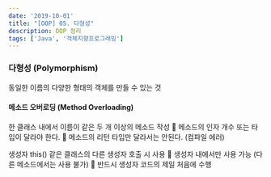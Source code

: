 ```yaml
---
date: '2019-10-01'
title: "[OOP] 05. 다형성"
description: OOP 정리
tags: ['Java', '객체지향프로그래밍']
---
```


### 다형성 (Polymorphism)

동일한 이름의 다양한 형태의 객체를 만들 수 있는 것

#### 메소드 오버로딩 (Method Overloading)

한 클래스 내에서 이름이 같은 두 개 이상의 메소드 작성
 메소드의 인자 개수 또는 타입이 달라야 한다.
 메소드의 리턴 타입만 달라서는 안된다. (컴파일 에러)

생성자
this() 같은 클래스의
다른 생성자
호출 시 사용
 생성자 내에서만
사용 가능 (다른
메소드에서는
사용 불가)
 반드시 생성자
코드의 제일
처음에 수행